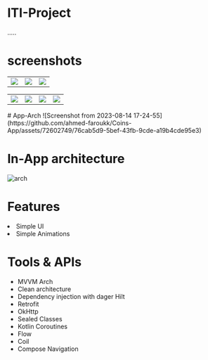 # ITI-Project
.....

# screenshots 

<table>
 <tr>
        <td><img src="https://github.com/ahmed-faroukk/ITI-Project/assets/72602749/edc5a390-1489-4e86-bc71-9d3bbc0304c9"></td>
          <td><img src="https://github.com/ahmed-faroukk/ITI-Project/assets/72602749/25d2d486-bea6-466e-9c73-4a313d2ccded"></td>
        <td><img src="https://github.com/ahmed-faroukk/ITI-Project/assets/72602749/e464b2ee-53fc-4775-9e3c-1a2d1158b81f"></td>

  </tr>
</table>
<table>
 <tr>
        <td><img src="https://github.com/ahmed-faroukk/ITI-Project/assets/72602749/ef427dd7-304a-4165-a16c-ba440e1fa8c5"></td>
        <td><img src="https://github.com/ahmed-faroukk/ITI-Project/assets/72602749/f608d7dd-a823-482b-80db-78d2711ad291"></td>
        <td><img src="https://github.com/ahmed-faroukk/ITI-Project/assets/72602749/aa9b0a12-a204-431b-ba46-d4eee1d073ac"></td>
        <td><img src="https://github.com/ahmed-faroukk/ITI-Project/assets/72602749/c4ac2ed3-472d-4e1a-88a4-356136de975d"></td>

  </tr>
</table>
# App-Arch
![Screenshot from 2023-08-14 17-24-55](https://github.com/ahmed-faroukk/Coins-App/assets/72602749/76cab5d9-5bef-43fb-9cde-a19b4cde95e3)


# In-App architecture
![arch](https://github.com/ahmed-faroukk/AlalmiyaAlhura-Task/assets/72602749/a4a02bb5-58ca-4ac6-a9c6-153182644af5)

# Features
<li> Simple UI </li>
<li>Simple Animations</li>

# Tools & APIs
<ul>
  <li>MVVM Arch</li>
  <li>Clean architecture</li>
  <li>Dependency injection with dager Hilt</li>
  <li>Retrofit</li>
  <li>OkHttp</li>
  <li>Sealed Classes</li>
  <li>Kotlin Coroutines</li>
  <li>Flow</li>
  <li>Coil</li>
  <li>Compose Navigation</li>
</ul>
